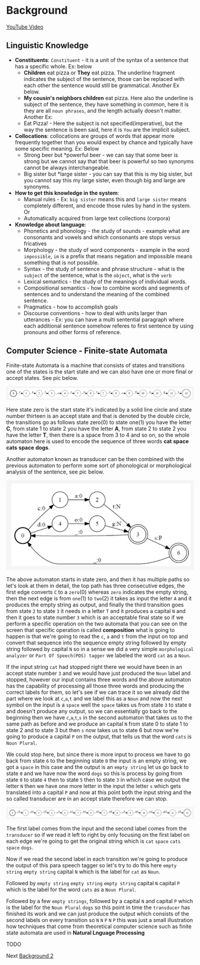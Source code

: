 # Background

[YouTube Video](https://www.youtube.com/watch?v=0X-n4Z1U9wI)

## Linguistic Knowledge

* **Constituents**: `Constituent` - it is a unit of the syntax of a sentence that has a specific whole. Ex: below
    * __Children__ eat pizza or __They__ eat pizza. The underline fragment indicates the subject of the sentence, those can be replaced with each other the sentence would still be grammatical. Another Ex below.
    * __My cousin's neighbors children__ eat pizza. Here also the underline is subject of the sentence, they have something in common, here it is they are all `noun phrases`, and the length actually doesn't matter. Another Ex:
    * Eat Pizza! - Here the subject is not specified(imperative), but the way the sentence is been said, here it is `You` are the implicit subject.
* **Collocations**: collocations are groups of words that appear more frequently together than you would expect by chance and typically have some specific meaning. Ex: Below
    * Strong beer but *powerful beer - we can say that some beer is strong but we cannot say that that beer is powerful so two synonyms cannot be always interchangeable.
    * Big sister but *large sister - you can say that this is my big sister, but you cannot say this my large sister, even though big and large are synonyms.
* **How to get this knowledge in the system**: 
    * Manual rules - Ex: `big sister` means this and `large sister` means completely different, and encode those rules by hand in the system. Or
    * Automatically acquired from large text collections (corpora)
* **Knowledge about language**:
    * Phonetics and phonology - the study of sounds - example what are consonants and vowels and which consonants are stops versus fricatives
    * Morphology - the study of word components - example in the word `impossible`, `im` is a prefix that means negation and impossible means something that is not possible.
    * Syntax - the study of sentence and phrase structure - what is the `subject` of the sentence, what is the `object`, what is the `verb`
    * Lexical semantics - the study of the meanings of individual words.
    * Compositional semantics - how to combine words and segments of sentences and to understand the meaning of the combined sentence.
    * Pragmatics - how to accomplish goals
    * Discourse conventions - how to deal with units larger than utterances - Ex: you can have a multi sentential paragraph where each additional sentence somehow referes to first sentence by using pronouns and other forms of reference.

## Computer Science - Finite-state Automata

Finite-state Automata is a machine that consists of states and transitions one of the states is the start state and we can also have one or more final or accept states. See pic below.


![States](img/01_06_01_finite_state_automata.png)

Here state zero is the start state it's indicated by a solid line circle and state number thirteen is an accept state and that is denoted by the double circle, the transitions go as follows state zero(0) to state one(1) you have the letter **C**, from state 1 to state 2 you have the letter **A**, from state 2 to state 2 you have the letter **T**, then there is a space from 3 to 4 and so on, so the whole automaton here is used to encode the sequence of three words **cat** **space** **cats** **space** **dogs**.

Another automaton known as transducer can be then combined with the previous automaton to perform some sort of phonological or morphological analysis of the sentence, see pic below.

![Transducer](img/01_06_02_transducer.png)

The above automaton starts in state zero, and then it has multiple paths so let's look at them in detail, the top path has three consecutive edges, the first edge converts `C` to a `zero`(0) whereas `zero` indicates the empty string, then the next edge is from `one`(1) to `two`(2) it takes as input the letter `A` and it produces the empty string as output, and finally the third transition
goes from state `2` to state `3` it needs in a letter `T` and it produces a capital `N` and then it goes to state number `3` which is an acceptable final state so if we perform a specific operation on the two automata that you can see on the screen that specific operation is called **composition** what is going to happen is that we're going to read the `c`, `a` and `t` from the input on top and convert that sequence into the sequence empty string followed by empty string followed by capital `N` so in a sense we did a very simple `morphological analyzer` or `Part Of Speech(POS) tagger` we labeled the word `cat` as a `Noun`.

If the input string `cat` had stopped right there we would have been in an accept state number `3` and we would have just produced the `Noun` label and stopped, however our input contains three words and the above automaton has the capability of processing all those three words and producing the correct labels for them, so let's see if we can trace it so we already did the part where we look at `c`,`a`,`t` and we label this as a `Noun` and now the next symbol on the input is a `space` well the `space` takes us from state `3` to state `0` and doesn't produce any output, so we can essentially go back to the beginning then we have `c`,`a`,`t`,`s` in the second automaton that takes us to the same path as before and we produce an capital `N` from state 0 to state 1 to state 2 and to state 3 but then `s` now takes us to state 6 but now we're going to produce a capital `P` on the output, that tells us that the word `cats` is `Noun Plural`.

We could stop here, but since there is more input to process we have to go back from state `6` to the beginning state `0` the input is an empty string, we got a `space` in this case and the output is an `empty string` let us go back to state `0` and we have now the word `dogs` so this is process by going from state `0` to state `4` then to state `5` then to state `3` in which case we output the letter `N` then we have one more letter in the input the letter `s` which gets translated into a capital `P` and now at this point both the input string and the so called transducer are in an accept state therefore we can stop.

![Final Result](img/01_06_03_transducer.png)

The first label comes from the input and the second label comes from the `transducer` so if we read it left to right by only focusing on the first label on each edge we're going to get the original string which is `cat` `space` `cats` `space` `dogs`.

Now if we read the second label in each transition we're going to produce the output of this para  speech tagger so let's try to do this here `empty string` `empty string` capital `N` which is the  label for `cat` as `Noun`.

Followed by `empty string` `empty string` `empty string` capital `N` capital `P` which is the label for the word `cats` as a `Noun Plural`.

Followed by a few `empty strings`, followed by a capital `N` and capital `P` which is the label for the `Noun Plural` `dogs` so this point in time the `transducer` has finished its work and we can just produce the output which consists of the second labels on every transition so `N` `N` `P` `N` `P` this was just a small illustration how techniques that come from theoretical computer science such as finite state automata are used in **Natural Lnguage Processing**

TODO



Next [Background 2](01_06_02_Background.md) 
